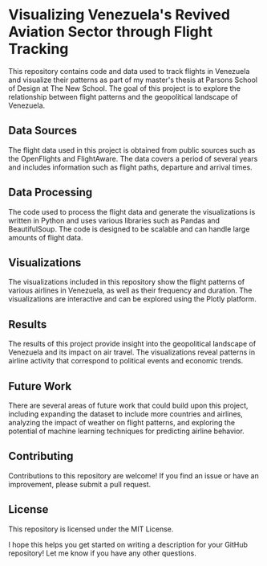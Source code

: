 # Visualizing Venezuela's Revived Aviation Sector through Flight Tracking
This repository contains code and data used to track flights in Venezuela and visualize their patterns as part of my master's thesis at Parsons School of Design at The New School. The goal of this project is to explore the relationship between flight patterns and the geopolitical landscape of Venezuela.

## Data Sources
The flight data used in this project is obtained from public sources such as the OpenFlights and FlightAware. The data covers a period of several years and includes information such as flight paths, departure and arrival times.

## Data Processing
The code used to process the flight data and generate the visualizations is written in Python and uses various libraries such as Pandas and BeautifulSoup. The code is designed to be scalable and can handle large amounts of flight data.

## Visualizations
The visualizations included in this repository show the flight patterns of various airlines in Venezuela, as well as their frequency and duration. The visualizations are interactive and can be explored using the Plotly platform.

## Results
The results of this project provide insight into the geopolitical landscape of Venezuela and its impact on air travel. The visualizations reveal patterns in airline activity that correspond to political events and economic trends.

## Future Work
There are several areas of future work that could build upon this project, including expanding the dataset to include more countries and airlines, analyzing the impact of weather on flight patterns, and exploring the potential of machine learning techniques for predicting airline behavior.

## Contributing
Contributions to this repository are welcome! If you find an issue or have an improvement, please submit a pull request.

## License
This repository is licensed under the MIT License.

I hope this helps you get started on writing a description for your GitHub repository! Let me know if you have any other questions.
